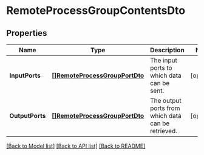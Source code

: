 # RemoteProcessGroupContentsDto

## Properties

Name | Type | Description | Notes
------------ | ------------- | ------------- | -------------
**InputPorts** | [**[]RemoteProcessGroupPortDto**](RemoteProcessGroupPortDTO.md) | The input ports to which data can be sent. | [optional] 
**OutputPorts** | [**[]RemoteProcessGroupPortDto**](RemoteProcessGroupPortDTO.md) | The output ports from which data can be retrieved. | [optional] 

[[Back to Model list]](../README.md#documentation-for-models) [[Back to API list]](../README.md#documentation-for-api-endpoints) [[Back to README]](../README.md)


